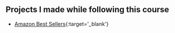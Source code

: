 ## Projects I made while following this course

- [Amazon Best Sellers](https://react-amazon-sellers.netlify.app/){:target='\_blank'}

